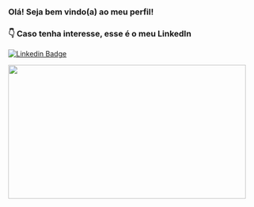 ### Olá! Seja bem vindo(a) ao meu perfil! 

### :point_down: Caso tenha interesse, esse é o meu LinkedIn 
[![Linkedin Badge](https://img.shields.io/badge/-LinkedIn-blue?style=flat-square&logo=Linkedin&logoColor=white&link=https://www.linkedin.com/in/carla-carvalho-de-lima-65b92bbb)](https://www.linkedin.com/in/carla-carvalho-de-lima-65b92bbb)

<img src="https://gifer.com/embed/VdG3" width=480 height=269.760 frameBorder="0" allowFullScreen>




<!--
**CarlaCarvaLima/CarlaCarvaLima** is a ✨ _special_ ✨ repository because its `README.md` (this file) appears on your GitHub profile.

Here are some ideas to get you started:

- 🔭 I’m currently working on ...
- 🌱 I’m currently learning ...
- 👯 I’m looking to collaborate on ...
- 🤔 I’m looking for help with ...
- 💬 Ask me about ...
- 📫 How to reach me: ...
- 😄 Pronouns: ...
- ⚡ Fun fact: ...
-->
